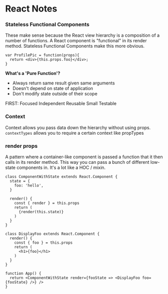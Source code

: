 # React Notes

### Stateless Functional Components
These make sense because the React view hierarchy is a composition of a number
of functions.  A React component is "functional" in its render method.
Stateless Functional Components make this more obvious.

```
var ProfilePic = function(props){
  return <div>{this.props.foo}</div>;
}
```

__What's a 'Pure Function'?__

- Always return same result given same arguments
- Doesn't depend on state of application
- Don't modify state outside of their scope

FIRST: Focused Independent Reusable Small Testable

### Context

Context allows you pass data down the hierarchy without using props.
`contextTypes` allows you to require a certain context like propTypes

### render props

A pattern where a container-like component is passed a function that it then
calls in its render method. This way you can pass a bunch of different low-state
components in. It's a lot like a HOC / mixin.

```
class ComponentWithState extends React.Component {
  state = {
    foo: 'hello',
  }

  render() {
    const { render } = this.props
    return (
      {render(this.state)}
    )
  }
}

class DisplayFoo extends React.Component {
  render() {
    const { foo } = this.props
    return (
      <h1>{foo}</h1>
    )
  }
}

function App() {
  return <ComponentWithState render={fooState => <DisplayFoo foo={fooState} />} />
}

